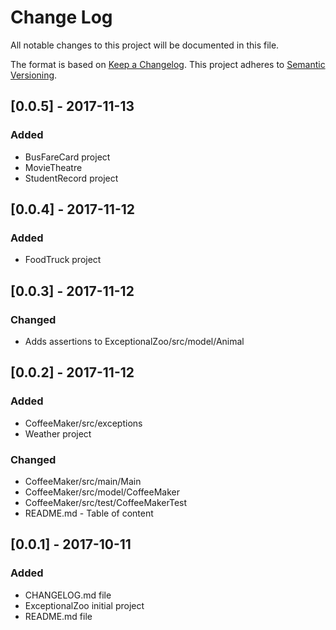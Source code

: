 # Change Log
All notable changes to this project will be documented in this file.

The format is based on [Keep a Changelog](http://keepachangelog.com/).
This project adheres to [Semantic Versioning](http://semver.org/).

## [0.0.5] - 2017-11-13
### Added
- BusFareCard project
- MovieTheatre
- StudentRecord project

## [0.0.4] - 2017-11-12
### Added
- FoodTruck project

## [0.0.3] - 2017-11-12
### Changed
- Adds assertions to ExceptionalZoo/src/model/Animal

## [0.0.2] - 2017-11-12
### Added
- CoffeeMaker/src/exceptions
- Weather project

### Changed
- CoffeeMaker/src/main/Main
- CoffeeMaker/src/model/CoffeeMaker
- CoffeeMaker/src/test/CoffeeMakerTest
- README.md - Table of content

## [0.0.1] - 2017-10-11
### Added
- CHANGELOG.md file
- ExceptionalZoo initial project
- README.md file
